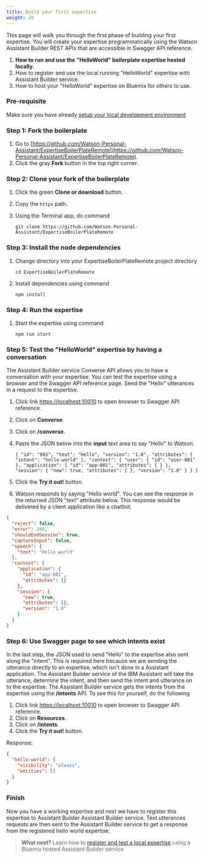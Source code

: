 ```yaml
---
title: Build your first expertise
weight: 20
---
```

This page will walk you through the first phase of building your first expertise. You will create your expertise programmatically using the Watson Assistant Builder REST APIs that are accessible in Swagger API reference.

1. **How to run and use the "HelloWorld" boilerplate expertise hosted locally.**
2. How to register and use the local running "HelloWorld" expertise with Assistant Builder service.
3. How to host your "HelloWorld" expertise on Bluemix for others to use.

### Pre-requisite
Make sure you have already [setup your local development environment]({{site.baseurl}}/expertise/setup-local-dev-env/)

### Step 1: Fork the boilerplate
1. Go to  [https://github.com/Watson-Personal-Assistant/ExpertiseBoilerPlateRemote](https://github.com/Watson-Personal-Assistant/ExpertiseBoilerPlateRemote).
2. Click the gray **Fork** button in the top right corner.

### Step 2: Clone your fork of the boilerplate
1. Click the green **Clone or download** button.
2. Copy the `https` path.
3. Using the Terminal app, do command

    `git clone https://github.com/Watson-Personal-Assistant/ExpertiseBoilerPlateRemote`

### Step 3: Install the node dependencies
1. Change directory into your ExpertiseBoilerPlateRemote project directory

    `cd ExpertiseBoilerPlateRemote`

2. Install dependencies using command

    `npm install`


### Step 4: Run the expertise
1. Start the expertise using command

    `npm run start`

### Step 5: Test the "HelloWorld" expertise by having a conversation
The Assistant Builder service Converse API allows you to have a conversation with your expertise.   You can test the expertise using a browser and the Swagger API reference page.  Send the "Hello" utterances in a request to the expertise.  
1. Click link [https://localhost:10010](https://localhost:10010) to open browser to Swagger API reference.
2. Click on **Converse**.
3. Click on **/converse**.
4. Paste the JSON below into the **input** text area to say "Hello" to Watson.

    `{
      "id": "001",
      "text": "Hello",
      "version": "1.0",
      "attributes": {
        "intent": "hello-world"
      },
      "context": {
        "user": {
          "id": "user-001"
        },
        "application": {
          "id": "app-001",
          "attributes": {
          }
        },
        "session": {
          "new": true,
          "attributes": {
          },
          "version": "1.0"
        }
      }
    }`
    
5. Click the **Try it out!** button.
6. Watson responds by saying "Hello world".  You can see the response in the returned JSON "text" attribute below. This response would be delivered by a client application like a chatbot.

```JSON
{
  "reject": false,
  "error": 200,
  "shouldEndSession": true,
  "captureInput": false,
  "speech": {
    "text": "Hello world"
  },
  "context": {
    "application": {
      "id": "app-001",
      "attributes": {}
    },
    "session": {
      "new": true,
      "attributes": {},
      "version": "1.0"
    }
  }
}
```

### Step 6: Use Swagger page to see which intents exist
In the last step, the JSON used to send "Hello" to the expertise also sent along the "intent".  This is required here because we are sending the utterance directly to an expertise, which isn't done in a Assistant application.  The Assistant Builder service of the IBM Assistant will take the utterance, determine the intent, and then send the intent and utterance on to the expertise.  The Assistant Builder service gets the intents from the expertise using the **/intents** API. To see this for yourself, do the following

1. Click link [https://localhost:10010](https://localhost:10010) to open browser to Swagger API reference.
2. Click on **Resources**.
3. Click on **/intents**.
4. Click the **Try it out!** button.

Response:

```JSON
{
  "hello-world": {
    "visibility": "always",
    "entities": []
  }
}
```

### Finish
Now you have a working expertise and next we have to register this expertise to Assistant Builder Assistant Builder service.  Text utterances requests are then sent to the Assistant Builder service to get a response from the registered hello world expertise.

 > **What next?** Learn how to [register and test a local expertise]({{site.baseurl}}/expertise/develop-locally/) using a Bluemix hosted Assistant Builder service   
